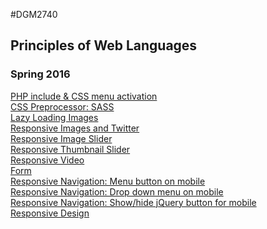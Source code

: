 #DGM2740
<h2>Principles of Web Languages</h2>
<h3>Spring 2016</h3>
<a href="http://dgm2740.alexpow.com/11php/index.php">PHP include & CSS menu activation</a><br>
<a href="http://dgm2740.alexpow.com/10preprocessor/">CSS Preprocessor: SASS</a><br>
<a href="http://dgm2740.alexpow.com/09loading/">Lazy Loading Images</a><br>
<a href="http://dgm2740.alexpow.com/08social/index.html">Responsive Images and Twitter</a><br>
<a href="http://dgm2740.alexpow.com/07media/index.html">Responsive Image Slider</a><br>
<a href="http://dgm2740.alexpow.com/07media/thumb.html">Responsive Thumbnail Slider</a><br>
<a href="http://dgm2740.alexpow.com/07media/video.html">Responsive Video</a><br>
<a href="http://dgm2740.alexpow.com/06forms/">Form</a><br>
<a href="http://dgm2740.alexpow.com/05cNews/">Responsive Navigation: Menu button on mobile </a><br>
<a href="http://dgm2740.alexpow.com/05bHomeCenter/">Responsive Navigation: Drop down menu on mobile</a><br>
<a href="http://dgm2740.alexpow.com/05aNavigation/">Responsive Navigation: Show/hide jQuery button for mobile</a><br>
<a href="http://dgm2740.alexpow.com/03responsiveDesign/">Responsive Design</a><br>
